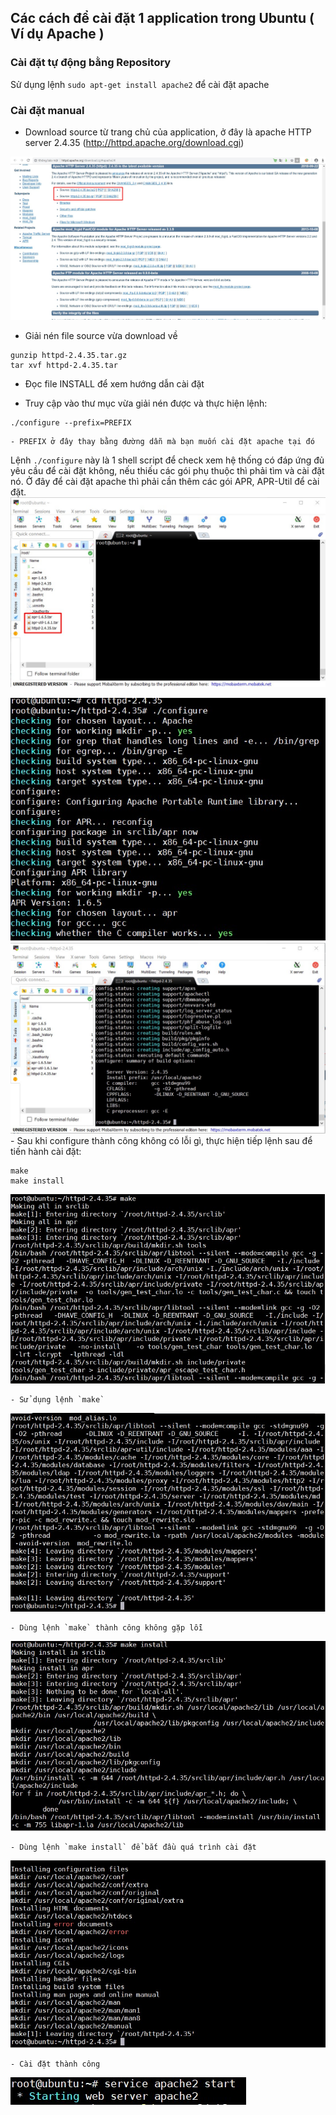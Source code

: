## Các cách để cài đặt 1 application trong Ubuntu ( Ví dụ Apache )

### Cài đặt tự động bằng Repository 

Sử dụng lệnh `sudo apt-get install apache2` để cài đặt apache 

### Cài đặt manual 

- Download source từ trang chủ của application, ở đây là apache HTTP server 2.4.35 (http://httpd.apache.org/download.cgi)

<img src="img/02.jpg">

- Giải nén file source vừa download về

```
gunzip httpd-2.4.35.tar.gz
tar xvf httpd-2.4.35.tar
```

- Đọc file INSTALL để xem hướng dẫn cài đặt

- Truy cập vào thư mục vừa giải nén được và thực hiện lệnh:

```
./configure --prefix=PREFIX
```
	
	- PREFIX ở đây thay bằng đường dẫn mà bạn muốn cài đặt apache tại đó

Lệnh `./configure` này là 1 shell script để check xem hệ thống có đáp ứng đủ yêu cầu để cài đặt không, nếu thiếu các gói phụ thuộc thì phải tìm và cài đặt nó. Ở đây để cài đặt apache thì phải cần thêm các gói APR, APR-Util để cài đặt.
<img src="img/01.jpg">

<img src="img/04.jpg">

<img src="img/03.jpg">
- Sau khi configure thành công không có lỗi gì, thực hiện tiếp lệnh sau để tiến hành cài đặt:

``` 
make
make install
``` 
<img src="img/05.jpg">

	- Sử dụng lệnh `make`
	
<img src="img/06.jpg">

	- Dùng lệnh `make` thành công không gặp lỗi
	
<img src="img/07.jpg">

	- Dùng lệnh `make install` để bắt đầu quá trình cài đặt
	
<img src="img/08.jpg">

	- Cài đặt thành công
	
<img src="img/09.jpg">
